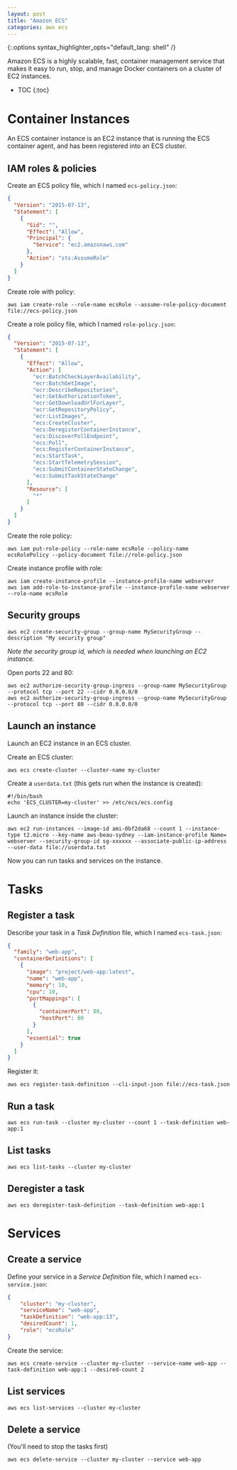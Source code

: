 ```yaml
---
layout: post
title: "Amazon ECS"
categories: aws ecs
---
```

{::options syntax_highlighter_opts="default_lang: shell" /}

Amazon ECS is a highly scalable, fast, container management service that makes
it easy to run, stop, and manage Docker containers on a cluster of EC2
instances.

* TOC
{:toc}

Container Instances
===================

An ECS container instance is an EC2 instance that is running the ECS container
agent, and has been registered into an ECS cluster.

IAM roles & policies
--------------------

Create an ECS policy file, which I named `ecs-policy.json`:

```json
{
  "Version": "2015-07-13",
  "Statement": [
    {
      "Sid": "",
      "Effect": "Allow",
      "Principal": {
        "Service": "ec2.amazonaws.com"
      },
      "Action": "sts:AssumeRole"
    }
  ]
}
```

Create role with policy:

    aws iam create-role --role-name ecsRole --assume-role-policy-document file://ecs-policy.json

Create a role policy file, which I named `role-policy.json`:

```json
{
  "Version": "2015-07-13",
  "Statement": [
    {
      "Effect": "Allow",
      "Action": [
        "ecr:BatchCheckLayerAvailability",
        "ecr:BatchGetImage",
        "ecr:DescribeRepositories",
        "ecr:GetAuthorizationToken",
        "ecr:GetDownloadUrlForLayer",
        "ecr:GetRepositoryPolicy",
        "ecr:ListImages",
        "ecs:CreateCluster",
        "ecs:DeregisterContainerInstance",
        "ecs:DiscoverPollEndpoint",
        "ecs:Poll",
        "ecs:RegisterContainerInstance",
        "ecs:StartTask",
        "ecs:StartTelemetrySession",
        "ecs:SubmitContainerStateChange",
        "ecs:SubmitTaskStateChange"
      ],
      "Resource": [
        "*"
      ]
    }
  ]
}
```

Create the role policy:

    aws iam put-role-policy --role-name ecsRole --policy-name ecsRolePolicy --policy-document file://role-policy.json

Create instance profile with role:

    aws iam create-instance-profile --instance-profile-name webserver
    aws iam add-role-to-instance-profile --instance-profile-name webserver --role-name ecsRole

Security groups
---------------

    aws ec2 create-security-group --group-name MySecurityGroup --description "My security group"

*Note the security group id, which is needed when launching an EC2 instance.*

Open ports 22 and 80:

    aws ec2 authorize-security-group-ingress --group-name MySecurityGroup --protocol tcp --port 22 --cidr 0.0.0.0/0
    aws ec2 authorize-security-group-ingress --group-name MySecurityGroup --protocol tcp --port 80 --cidr 0.0.0.0/0

Launch an instance
------------------

Launch an EC2 instance in an ECS cluster.

Create an ECS cluster:

    aws ecs create-cluster --cluster-name my-cluster

Create a `userdata.txt` (this gets run when the instance is created):

    #!/bin/bash
    echo 'ECS_CLUSTER=my-cluster' >> /etc/ecs/ecs.config

Launch an instance inside the cluster:

    aws ec2 run-instances --image-id ami-0bf2da68 --count 1 --instance-type t2.micro --key-name aws-beau-sydney --iam-instance-profile Name= webserver --security-group-id sg-xxxxxx --associate-public-ip-address --user-data file://userdata.txt

Now you can run tasks and services on the instance.

Tasks
=====

Register a task
---------------

Describe your task in a *Task Definition* file, which I named `ecs-task.json`:

```json
{
  "family": "web-app",
  "containerDefinitions": [
    {
      "image": "project/web-app:latest",
      "name": "web-app",
      "memory": 10,
      "cpu": 10,
      "portMappings": [
        {
          "containerPort": 80,
          "hostPort": 80
        }
      ],
      "essential": true
    }
  ]
}
```

Register it:

    aws ecs register-task-definition --cli-input-json file://ecs-task.json

Run a task
----------

    aws ecs run-task --cluster my-cluster --count 1 --task-definition web-app:1

List tasks
----------

    aws ecs list-tasks --cluster my-cluster

Deregister a task
-----------------

    aws ecs deregister-task-definition --task-definition web-app:1

Services
========

Create a service
----------------

Define your service in a *Service Definition* file, which I named `ecs-service.json`:

```json
{
    "cluster": "my-cluster",
    "serviceName": "web-app",
    "taskDefinition": "web-app:13",
    "desiredCount": 1,
    "role": "ecsRole"
}
```

Create the service:

    aws ecs create-service --cluster my-cluster --service-name web-app --task-definition web-app:1 --desired-count 2

List services
-------------

    aws ecs list-services --cluster my-cluster

Delete a service
----------------

(You'll need to stop the tasks first)

    aws ecs delete-service --cluster my-cluster --service web-app
